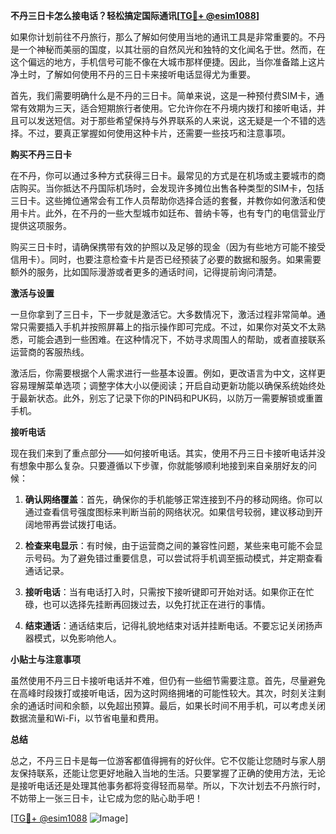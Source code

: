 **不丹三日卡怎么接电话？轻松搞定国际通讯[[TG💪+ @esim1088](https://t.me/s/esim1088)]**

如果你计划前往不丹旅行，那么了解如何使用当地的通讯工具是非常重要的。不丹是一个神秘而美丽的国度，以其壮丽的自然风光和独特的文化闻名于世。然而，在这个偏远的地方，手机信号可能不像在大城市那样便捷。因此，当你准备踏上这片净土时，了解如何使用不丹的三日卡来接听电话显得尤为重要。

首先，我们需要明确什么是不丹的三日卡。简单来说，这是一种预付费SIM卡，通常有效期为三天，适合短期旅行者使用。它允许你在不丹境内拨打和接听电话，并且可以发送短信。对于那些希望保持与外界联系的人来说，这无疑是一个不错的选择。不过，要真正掌握如何使用这种卡片，还需要一些技巧和注意事项。

**购买不丹三日卡**

在不丹，你可以通过多种方式获得三日卡。最常见的方式是在机场或主要城市的商店购买。当你抵达不丹国际机场时，会发现许多摊位出售各种类型的SIM卡，包括三日卡。这些摊位通常会有工作人员帮助你选择合适的套餐，并教你如何激活和使用卡片。此外，在不丹的一些大型城市如廷布、普纳卡等，也有专门的电信营业厅提供这项服务。

购买三日卡时，请确保携带有效的护照以及足够的现金（因为有些地方可能不接受信用卡）。同时，也要注意检查卡片是否已经预装了必要的数据和服务。如果需要额外的服务，比如国际漫游或者更多的通话时间，记得提前询问清楚。

**激活与设置**

一旦你拿到了三日卡，下一步就是激活它。大多数情况下，激活过程非常简单。通常只需要插入手机并按照屏幕上的指示操作即可完成。不过，如果你对英文不太熟悉，可能会遇到一些困难。在这种情况下，不妨寻求周围人的帮助，或者直接联系运营商的客服热线。

激活后，你需要根据个人需求进行一些基本设置。例如，更改语言为中文，这样更容易理解菜单选项；调整字体大小以便阅读；开启自动更新功能以确保系统始终处于最新状态。此外，别忘了记录下你的PIN码和PUK码，以防万一需要解锁或重置手机。

**接听电话**

现在我们来到了重点部分——如何接听电话。其实，使用不丹三日卡接听电话并没有想象中那么复杂。只要遵循以下步骤，你就能够顺利地接到来自亲朋好友的问候：

1. **确认网络覆盖**：首先，确保你的手机能够正常连接到不丹的移动网络。你可以通过查看信号强度图标来判断当前的网络状况。如果信号较弱，建议移动到开阔地带再尝试拨打电话。

2. **检查来电显示**：有时候，由于运营商之间的兼容性问题，某些来电可能不会显示号码。为了避免错过重要信息，可以尝试将手机调至振动模式，并定期查看通话记录。

3. **接听电话**：当有电话打入时，只需按下接听键即可开始对话。如果你正在忙碌，也可以选择先挂断再回拨过去，以免打扰正在进行的事情。

4. **结束通话**：通话结束后，记得礼貌地结束对话并挂断电话。不要忘记关闭扬声器模式，以免影响他人。

**小贴士与注意事项**

虽然使用不丹三日卡接听电话并不难，但仍有一些细节需要注意。首先，尽量避免在高峰时段拨打或接听电话，因为这时网络拥堵的可能性较大。其次，时刻关注剩余的通话时间和余额，以免超出预算。最后，如果长时间不用手机，可以考虑关闭数据流量和Wi-Fi，以节省电量和费用。

**总结**

总之，不丹三日卡是每一位游客都值得拥有的好伙伴。它不仅能让您随时与家人朋友保持联系，还能让您更好地融入当地的生活。只要掌握了正确的使用方法，无论是接听电话还是处理其他事务都将变得轻而易举。所以，下次计划去不丹旅行时，不妨带上一张三日卡，让它成为您的贴心助手吧！

[[TG💪+ @esim1088](https://t.me/s/esim1088) ![Image](https://i.postimg.cc/4NQfJmqS/Snipaste-2025-05-13-00-14-12.png)]